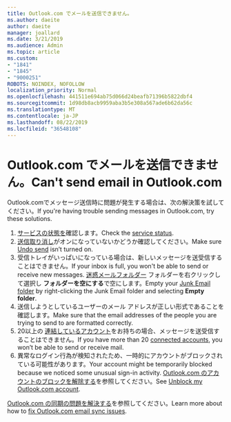 ```yaml
---
title: Outlook.com でメールを送信できません。
ms.author: daeite
author: daeite
manager: joallard
ms.date: 3/21/2019
ms.audience: Admin
ms.topic: article
ms.custom:
- "1841"
- "1845"
- "9000251"
ROBOTS: NOINDEX, NOFOLLOW
localization_priority: Normal
ms.openlocfilehash: 441511e694ab75d066d24beafb71396b5822dbf4
ms.sourcegitcommit: 1d98db8acb9959aba3b5e308a567ade6b62da56c
ms.translationtype: MT
ms.contentlocale: ja-JP
ms.lasthandoff: 08/22/2019
ms.locfileid: "36548108"
---
```

# <a name="cant-send-email-in-outlookcom"></a><span data-ttu-id="ac787-102">Outlook.com でメールを送信できません。</span><span class="sxs-lookup"><span data-stu-id="ac787-102">Can't send email in Outlook.com</span></span>

<span data-ttu-id="ac787-103">Outlook.comでメッセージ送信時に問題が発生する場合は、次の解決策を試してください。</span><span class="sxs-lookup"><span data-stu-id="ac787-103">If you're having trouble sending messages in Outlook.com, try these solutions.</span></span>

1. <span data-ttu-id="ac787-104">[サービスの状態を](https://go.microsoft.com/fwlink/p/?linkid=837482)確認します。</span><span class="sxs-lookup"><span data-stu-id="ac787-104">Check the [service status](https://go.microsoft.com/fwlink/p/?linkid=837482).</span></span>
1. <span data-ttu-id="ac787-105">[送信取り消し](https://outlook.live.com/mail/options/mail/messageContent/undoSend)がオンになっていないかどうか確認してください。</span><span class="sxs-lookup"><span data-stu-id="ac787-105">Make sure [Undo send](https://outlook.live.com/mail/options/mail/messageContent/undoSend) isn’t turned on.</span></span>
1. <span data-ttu-id="ac787-106">受信トレイがいっぱいになっている場合は、新しいメッセージを送受信することはできません。</span><span class="sxs-lookup"><span data-stu-id="ac787-106">If your inbox is full, you won't be able to send or receive new messages.</span></span> <span data-ttu-id="ac787-107">[迷惑メールフォルダー](https://outlook.live.com/mail/junkemail) フォルダーを右クリックして選択し **フォルダーを空にする**で空にします。</span><span class="sxs-lookup"><span data-stu-id="ac787-107">Empty your [Junk Email folder](https://outlook.live.com/mail/junkemail) by right-clicking the Junk Email folder and selecting **Empty folder**.</span></span>
1. <span data-ttu-id="ac787-108">送信しようとしているユーザーのメール アドレスが正しい形式であることを確認します。</span><span class="sxs-lookup"><span data-stu-id="ac787-108">Make sure that the email addresses of the people you are trying to send to are formatted correctly.</span></span>
1. <span data-ttu-id="ac787-109">20以上の [連結しているアカウント](https://outlook.live.com/mail/options/mail/accounts/connected)をお持ちの場合、メッセージを送受信することはできません。</span><span class="sxs-lookup"><span data-stu-id="ac787-109">If you have more than 20 [connected accounts](https://outlook.live.com/mail/options/mail/accounts/connected), you won’t be able to send or receive mail.</span></span>
1. <span data-ttu-id="ac787-110">異常なログイン行為が検知されたため、一時的にアカウントがブロックされている可能性があります。</span><span class="sxs-lookup"><span data-stu-id="ac787-110">Your account might be temporarily blocked because we noticed some unusual sign-in activity.</span></span> <span data-ttu-id="ac787-111">[Outlook.com のアカウントのブロックを解除する](https://support.office.com/article/f4ad2701-d166-4d8b-8a6a-9af2a1f8a4c4?wt.mc_id=Office_Outlook_com_Alchemy)を参照してください。</span><span class="sxs-lookup"><span data-stu-id="ac787-111">See [Unblock my Outlook.com account](https://support.office.com/article/f4ad2701-d166-4d8b-8a6a-9af2a1f8a4c4?wt.mc_id=Office_Outlook_com_Alchemy).</span></span>

<span data-ttu-id="ac787-112">[Outlook.com の同期の問題を解決する](https://support.office.com/article/d39e3341-8d79-4bf1-b3c7-ded602233642?wt.mc_id=Office_Outlook_com_Alchemy)を参照してください。</span><span class="sxs-lookup"><span data-stu-id="ac787-112">Learn more about how to [fix Outlook.com email sync issues](https://support.office.com/article/d39e3341-8d79-4bf1-b3c7-ded602233642?wt.mc_id=Office_Outlook_com_Alchemy).</span></span>